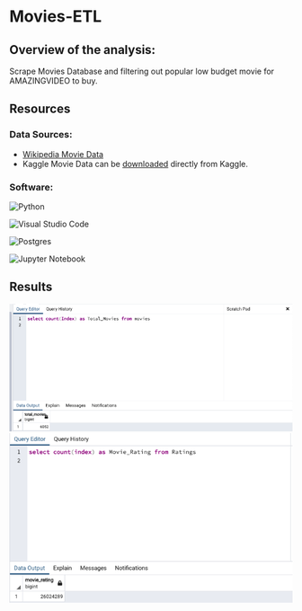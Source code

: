 # Movies-ETL

## Overview of the analysis:
Scrape Movies Database and filtering out popular low budget movie for AMAZINGVIDEO to buy.


## Resources 
### Data Sources: 
- [Wikipedia Movie Data](https://github.com/Mishkanian/Movies-ETL/blob/main/Resources/wikipedia-movies.json)
- Kaggle Movie Data can be [downloaded](https://www.kaggle.com/rounakbanik/the-movies-dataset) directly from Kaggle.
 

### Software:

![Python](https://img.shields.io/badge/python-3670A0?style=for-the-badge&logo=python&logoColor=ffdd54)

![Visual Studio Code](https://img.shields.io/badge/Visual%20Studio%20Code-0078d7.svg?style=for-the-badge&logo=visual-studio-code&logoColor=white)

![Postgres](https://img.shields.io/badge/postgres-%23316192.svg?style=for-the-badge&logo=postgresql&logoColor=white)

![Jupyter Notebook](https://img.shields.io/badge/jupyter-%23FA0F00.svg?style=for-the-badge&logo=jupyter&logoColor=white)

## Results

![Movies](/Resources/movies_query.png)
![Ratings](/Resources/ratings_query.png)
